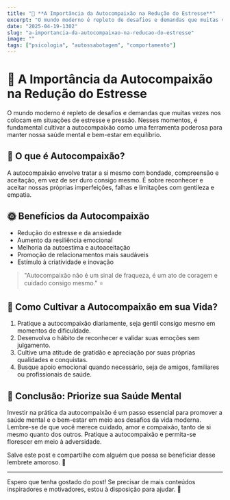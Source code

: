 ```yaml
---
title: "🌟 **A Importância da Autocompaixão na Redução do Estresse**"
excerpt: "O mundo moderno é repleto de desafios e demandas que muitas vezes nos colocam em situações de estresse e pressão. Nesses"
date: "2025-04-19-1302"
slug: "a-importancia-da-autocompaixao-na-reducao-do-estresse"
image: ""
tags: ["psicologia", "autossabotagem", "comportamento"]
---
```


# 🌟 **A Importância da Autocompaixão na Redução do Estresse**

O mundo moderno é repleto de desafios e demandas que muitas vezes nos colocam em situações de estresse e pressão. Nesses momentos, é fundamental cultivar a autocompaixão como uma ferramenta poderosa para manter nossa saúde mental e bem-estar em equilíbrio.

## 🌿 **O que é Autocompaixão?**

A autocompaixão envolve tratar a si mesmo com bondade, compreensão e aceitação, em vez de ser duro consigo mesmo. É sobre reconhecer e aceitar nossas próprias imperfeições, falhas e limitações com gentileza e empatia.

## 🌞 **Benefícios da Autocompaixão**

- Redução do estresse e da ansiedade
- Aumento da resiliência emocional
- Melhoria da autoestima e autoaceitação
- Promoção de relacionamentos mais saudáveis
- Estímulo à criatividade e inovação

> "Autocompaixão não é um sinal de fraqueza, é um ato de coragem e cuidado consigo mesmo." ⭐️

## 🌱 **Como Cultivar a Autocompaixão em sua Vida?**

1. Pratique a autocompaixão diariamente, seja gentil consigo mesmo em momentos de dificuldade.
2. Desenvolva o hábito de reconhecer e validar suas emoções sem julgamento.
3. Cultive uma atitude de gratidão e apreciação por suas próprias qualidades e conquistas.
4. Busque apoio emocional quando necessário, seja de amigos, familiares ou profissionais de saúde.

## 🌺 **Conclusão: Priorize sua Saúde Mental**

Investir na prática da autocompaixão é um passo essencial para promover a saúde mental e o bem-estar em meio aos desafios da vida moderna. Lembre-se de que você merece cuidado, amor e compaixão, tanto de si mesmo quanto dos outros. Pratique a autocompaixão e permita-se florescer em meio à adversidade.

Salve este post e compartilhe com alguém que possa se beneficiar desse lembrete amoroso. 💖

---

Espero que tenha gostado do post! Se precisar de mais conteúdos inspiradores e motivadores, estou à disposição para ajudar. 🌟
